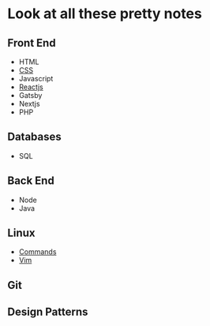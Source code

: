 # Look at all these pretty notes

## Front End

- HTML
- [CSS](CSS)
- Javascript
- [Reactjs](Reactjs)
- Gatsby
- Nextjs
- PHP

## Databases
- SQL

## Back End
- Node
- Java

## Linux

- [Commands](Commands)
- [Vim](Vim)

## Git

## Design Patterns


